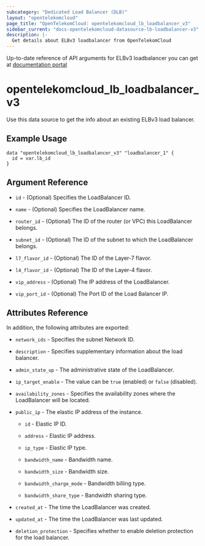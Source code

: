 ```yaml
---
subcategory: "Dedicated Load Balancer (DLB)"
layout: "opentelekomcloud"
page_title: "OpenTelekomCloud: opentelekomcloud_lb_loadbalancer_v3"
sidebar_current: "docs-opentelekomcloud-datasource-lb-loadbalancer-v3"
description: |-
  Get details about ELBv3 loadbalancer from OpenTelekomCloud
---
```


Up-to-date reference of API arguments for ELBv3 loadbalancer you can get at
[documentation portal](https://docs.otc.t-systems.com/elastic-load-balancing/api-ref/apis_v3/load_balancer/querying_load_balancers.html#listloadbalancers)

# opentelekomcloud_lb_loadbalancer_v3

Use this data source to get the info about an existing ELBv3 load balancer.

## Example Usage

```hcl
data "opentelekomcloud_lb_loadbalancer_v3" "loadbalancer_1" {
  id = var.lb_id
}
```

## Argument Reference

* `id` - (Optional) Specifies the LoadBalancer ID.

* `name` - (Optional) Specifies the LoadBalancer name.

* `router_id` - (Optional) The ID of the router (or VPC) this LoadBalancer belongs.

* `subnet_id` - (Optional) The ID of the subnet to which the LoadBalancer belongs.

* `l7_flavor_id` - (Optional) The ID of the Layer-7 flavor.

* `l4_flavor_id` - (Optional) The ID of the Layer-4 flavor.

* `vip_address` - (Optional) The IP address of the LoadBalancer.

* `vip_port_id` - (Optional) The Port ID of the Load Balancer IP.

## Attributes Reference

In addition, the following attributes are exported:

* `network_ids` - Specifies the subnet Network ID.

* `description` - Specifies supplementary information about the load balancer.

* `admin_state_up` - The administrative state of the LoadBalancer.

* `ip_target_enable` - The value can be `true` (enabled) or `false` (disabled).

* `availability_zones` - Specifies the availability zones where the LoadBalancer will be located.

* `public_ip` - The elastic IP address of the instance.

  * `id` - Elastic IP ID.

  * `address` - Elastic IP address.

  * `ip_type` - Elastic IP type.

  * `bandwidth_name` - Bandwidth name.

  * `bandwidth_size` - Bandwidth size.

  * `bandwidth_charge_mode` - Bandwidth billing type.

  * `bandwidth_share_type` - Bandwidth sharing type.

* `created_at` - The time the LoadBalancer was created.

* `updated_at` - The time the LoadBalancer was last updated.

* `deletion_protection` - Specifies whether to enable deletion protection for the load balancer.
